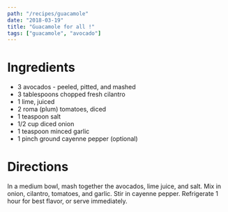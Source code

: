 ```yaml
---
path: "/recipes/guacamole"
date: "2018-03-19"
title: "Guacamole for all !"
tags: ["guacamole", "avocado"]
---
```


# Ingredients

* 3 avocados - peeled, pitted, and mashed
* 3 tablespoons chopped fresh cilantro
* 1 lime, juiced
* 2 roma (plum) tomatoes, diced
* 1 teaspoon salt
* 1/2 cup diced onion
* 1 teaspoon minced garlic
* 1 pinch ground cayenne pepper (optional)

# Directions

In a medium bowl, mash together the avocados, lime juice, and salt. Mix in onion, cilantro, tomatoes, and garlic. Stir in cayenne pepper. Refrigerate 1 hour for best flavor, or serve immediately.
